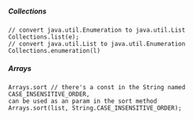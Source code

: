 ##### Collections

	// convert java.util.Enumeration to java.util.List
	Collections.list(e);
	// convert java.util.List to java.util.Enumeration
	Collections.enumeration(l)

##### Arrays
	
	Arrays.sort // there's a const in the String named CASE_INSENSITIVE_ORDER,
	can be used as an param in the sort method
	Arrays.sort(list, String.CASE_INSENSITIVE_ORDER);
